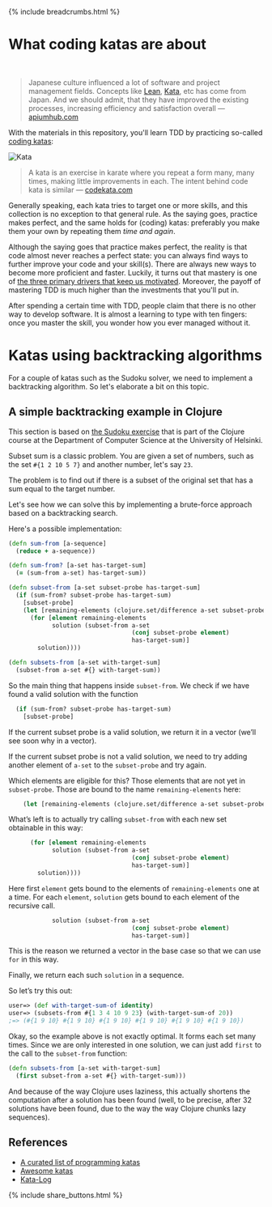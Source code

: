 {% include breadcrumbs.html %}

# What coding katas are about
<div class="header_line"><br/></div>

> Japanese culture influenced a lot of software and project management fields. 
> Concepts like [Lean](https://apiumhub.com/?p=55302), [Kata](https://apiumhub.com/?p=4044), etc 
> has come from Japan. And we should admit, that they have improved the existing processes, 
> increasing efficiency and satisfaction overall &#8212; [apiumhub.com](https://apiumhub.com/tech-blog-barcelona/code-kata/)

With the materials in this repository, you'll learn TDD by practicing 
so-called [coding katas](https://apiumhub.com/tech-blog-barcelona/code-kata/):

![Kata](https://github.com/zhendrikse/tdd/blob/master/assets/kata.png?raw=true)

> A kata is an exercise in karate where you repeat a form many, many times, making little improvements in each. 
> The intent behind code kata is similar &#8212; [codekata.com](http://codekata.com/) 

Generally speaking, each kata tries to target one or more skills, 
and this collection is no exception to that general rule. As the saying goes, 
practice makes perfect, and the same holds for (coding) katas: preferably 
you make them your own by repeating them _time and again_.

Although the saying goes that practice makes perfect, the reality is 
that code almost never reaches a perfect state: you can always find ways to 
further improve your code and your skill(s). There are always new ways to become 
more proficient and faster. Luckily, it turns out that mastery is one of
[the three primary drivers that keep us motivated](https://www.youtube.com/watch?v=u6XAPnuFjJc). 
Moreover, the payoff of mastering TDD is much higher than the investments that you'll put in. 

After spending a certain time with TDD, people claim that there is no 
other way to develop software. It is almost a learning to type with ten 
fingers: once you master the skill, you wonder how you ever managed without it.

# Katas using backtracking algorithms

For a couple of katas such as the Sudoku solver, we need to implement a backtracking algorithm.
So let's elaborate a bit on this topic.

## A simple backtracking example in Clojure

This section is based on 
[the Sudoku exercise](http://iloveponies.github.io/120-hour-epic-sax-marathon/sudoku.html)
that is part of the Clojure course at the Department of Computer Science at the 
University of Helsinki.

Subset sum is a classic problem. You are given a set of numbers, 
such as the set `#{1 2 10 5 7}` and another number, let's say `23`.

The problem is to find out if there is a subset of the original set that has a sum equal to the target number.

Let's see how we can solve this by implementing a brute-force approach based on a backtracking search.

Here's a possible implementation:

```clojure
(defn sum-from [a-sequence]
  (reduce + a-sequence))

(defn sum-from? [a-set has-target-sum]
  (= (sum-from a-set) has-target-sum))

(defn subset-from [a-set subset-probe has-target-sum]
  (if (sum-from? subset-probe has-target-sum)
    [subset-probe]
    (let [remaining-elements (clojure.set/difference a-set subset-probe)]
      (for [element remaining-elements
            solution (subset-from a-set
                                  (conj subset-probe element)
                                  has-target-sum)]
        solution))))

(defn subsets-from [a-set with-target-sum]
  (subset-from a-set #{} with-target-sum))
```

So the main thing that happens inside `subset-from`. 
We check if we have found a valid solution with the function

```clojure
  (if (sum-from? subset-probe has-target-sum)
    [subset-probe]
```

If the current subset probe is a valid solution, 
we return it in a vector (we’ll see soon why in a vector). 

If the current subset probe is not a valid solution, 
we need to try adding another element of `a-set` to the 
`subset-probe` and try again. 

Which elements are eligible for this? 
Those elements that are not yet in `subset-probe`. 
Those are bound to the name `remaining-elements` here:

```clojure
    (let [remaining-elements (clojure.set/difference a-set subset-probe)]
```

What’s left is to actually try calling `subset-from` with each 
new set obtainable in this way:

```clojure
      (for [element remaining-elements
            solution (subset-from a-set
                                  (conj subset-probe element)
                                  has-target-sum)]
        solution))))
```

Here first `element` gets bound to the elements of `remaining-elements` one at a time.
For each `element`, `solution` gets bound to each element of the recursive call.

```clojure
            solution (subset-from a-set
                                  (conj subset-probe element)
                                  has-target-sum)]
```

This is the reason we returned a vector in the base case so 
that we can use `for` in this way. 

Finally, we return each such `solution` in a sequence.

So let’s try this out:

```clojure
user=> (def with-target-sum-of identity)
user=> (subsets-from #{1 3 4 10 9 23} (with-target-sum-of 20))
;=> (#{1 9 10} #{1 9 10} #{1 9 10} #{1 9 10} #{1 9 10} #{1 9 10})
```

Okay, so the example above is not exactly optimal. 
It forms each set many times. 
Since we are only interested in one solution, 
we can just add `first` to the call to
the `subset-from` function:

```clojure
(defn subsets-from [a-set with-target-sum]
  (first subset-from a-set #{} with-target-sum)))
```

And because of the way Clojure uses laziness, 
this actually shortens the computation after a solution has been found 
(well, to be precise, after 32 solutions have been found, due to the way 
the way Clojure chunks lazy sequences).

## References

- [A curated list of programming katas](https://hackmd.io/@pierodibello/A-curated-list-of-programming-kata#A-curated-list-of-programming-kata)
- [Awesome katas](https://github.com/gamontal/awesome-katas#readme)
- [Kata-Log](https://kata-log.rocks/)

{% include share_buttons.html %}